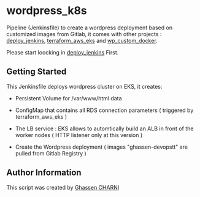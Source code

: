 # wordpress_k8s

Pipeline (Jenkinsfile) to create a wordpress deployment based on customized images from Gitlab, it comes with other projects : [deploy_jenkins](https://github.com/ghassencherni/deploy_jenkins), [terraform_aws_eks](https://github.com/ghassencherni/terraform_aws_eks) and [wp_custom_docker](https://github.com/ghassencherni/wp_custom_docker).

Please start loocking in [deploy_jenkins](https://github.com/ghassencherni/deploy_jenkins) First.

## Getting Started

This Jenkinsfile deploys wordpress cluster on EKS, it creates:

- Persistent Volume for /var/www/html data

- ConfigMap that contains all RDS connection parameters ( triggered by terraform_aws_eks ) 

- The LB service : EKS allows to automtically build an ALB in front of the worker nodes ( HTTP listener only at this version ) 

- Create the Wordpress deployment ( images "ghassen-devopstt" are pulled from Gitlab Registry )


## Author Information

This script  was created by [Ghassen CHARNI](https://github.com/ghassencherni/)

